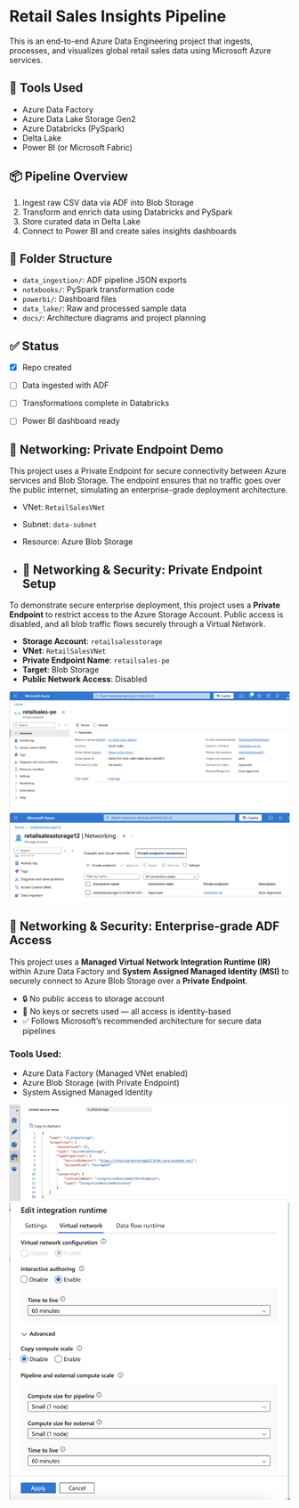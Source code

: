 # Retail Sales Insights Pipeline

This is an end-to-end Azure Data Engineering project that ingests, processes, and visualizes global retail sales data using Microsoft Azure services.

## 🔧 Tools Used
- Azure Data Factory
- Azure Data Lake Storage Gen2
- Azure Databricks (PySpark)
- Delta Lake
- Power BI (or Microsoft Fabric)

## 📦 Pipeline Overview
1. Ingest raw CSV data via ADF into Blob Storage
2. Transform and enrich data using Databricks and PySpark
3. Store curated data in Delta Lake
4. Connect to Power BI and create sales insights dashboards

## 📁 Folder Structure
- `data_ingestion/`: ADF pipeline JSON exports
- `notebooks/`: PySpark transformation code
- `powerbi/`: Dashboard files
- `data_lake/`: Raw and processed sample data
- `docs/`: Architecture diagrams and project planning

## ✅ Status
- [x] Repo created
- [ ] Data ingested with ADF
- [ ] Transformations complete in Databricks
- [ ] Power BI dashboard ready


## 🔐 Networking: Private Endpoint Demo

This project uses a Private Endpoint for secure connectivity between Azure services and Blob Storage. The endpoint ensures that no traffic goes over the public internet, simulating an enterprise-grade deployment architecture.

- VNet: `RetailSalesVNet`
- Subnet: `data-subnet`
- Resource: Azure Blob Storage

- ## 🔐 Networking & Security: Private Endpoint Setup

To demonstrate secure enterprise deployment, this project uses a **Private Endpoint** to restrict access to the Azure Storage Account. Public access is disabled, and all blob traffic flows securely through a Virtual Network.

- **Storage Account**: `retailsalesstorage`
- **VNet**: `RetailSalesVNet`
- **Private Endpoint Name**: `retailsales-pe`
- **Target**: Blob Storage
- **Public Network Access**: Disabled

![Private Endpoint](docs/private-endpoint-overview.png)
![Storage Networking Settings](docs/storage-network-settings.png)

## 🔐 Networking & Security: Enterprise-grade ADF Access

This project uses a **Managed Virtual Network Integration Runtime (IR)** within Azure Data Factory and **System Assigned Managed Identity (MSI)** to securely connect to Azure Blob Storage over a **Private Endpoint**.

- 🔒 No public access to storage account
- 🔐 No keys or secrets used — all access is identity-based
- ✅ Follows Microsoft’s recommended architecture for secure data pipelines

### Tools Used:
- Azure Data Factory (Managed VNet enabled)
- Azure Blob Storage (with Private Endpoint)
- System Assigned Managed Identity

![BLOB LS JSON](docs/blob-linkedservice-json.png)
![IR Configration](docs/IR-config.png)
